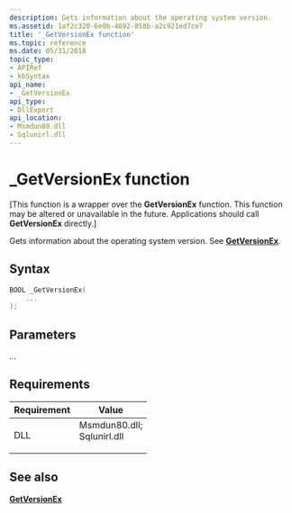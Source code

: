 ```yaml
---
description: Gets information about the operating system version.
ms.assetid: 1af2c320-6e0b-4692-858b-a2c921ed7ce7
title: '_GetVersionEx function'
ms.topic: reference
ms.date: 05/31/2018
topic_type: 
- APIRef
- kbSyntax
api_name: 
- _GetVersionEx
api_type: 
- DllExport
api_location: 
- Msmdun80.dll
- Sqlunirl.dll
---
```


# \_GetVersionEx function

\[This function is a wrapper over the **GetVersionEx** function. This function may be altered or unavailable in the future. Applications should call **GetVersionEx** directly.\]

Gets information about the operating system version. See [**GetVersionEx**](/windows/win32/api/sysinfoapi/nf-sysinfoapi-getversionexa).

## Syntax


```C++
BOOL _GetVersionEx(
    ...
);
```



## Parameters

<dl> <dt>

*...* 
</dt> <dd></dd> </dl>

## Requirements



| Requirement | Value |
|----------------|-------------------------------------------------------------------------------------------------------------------------------------------------------------|
| DLL<br/> | <dl> <dt>Msmdun80.dll; </dt> <dt>Sqlunirl.dll</dt> </dl> |



## See also

<dl> <dt>

[**GetVersionEx**](/windows/win32/api/sysinfoapi/nf-sysinfoapi-getversionexa)
</dt> </dl>

 

 
